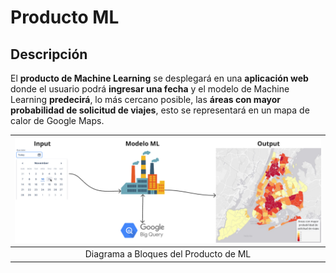 # Producto ML

## Descripción
El **producto de Machine Learning** se desplegará en una **aplicación web** donde el usuario podrá **ingresar una fecha** y el modelo de Machine Learning **predecirá**, lo más cercano posible, las **áreas con mayor probabilidad de solicitud de viajes**, esto se representará en un mapa de calor de Google Maps.

| ![Producto ML](../assets/img/Producto_ML.png) |
|:-: |
|Diagrama a Bloques del Producto de ML |
